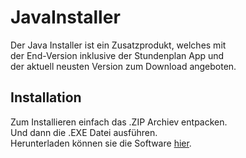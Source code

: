 # JavaInstaller
  Der Java Installer ist ein Zusatzprodukt, welches mit\
  der End-Version inklusive der Stundenplan App und\
  der aktuell neusten Version zum Download angeboten.
  
## Installation
  Zum Installieren einfach das .ZIP Archiev entpacken.\
  Und dann die .EXE Datei ausführen.\
  Herunterladen können sie die Software [hier](https://e.pcloud.link/publink/show?code=XZWN9XZsTPpj20hbiLsVRPLE2o1NymjTs2V).
